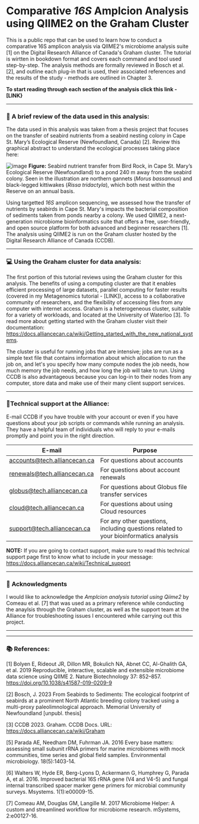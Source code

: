 # **Comparative *16S* Amplcion Analysis using QIIME2 on the Graham Cluster**

This is a public repo that can be used to learn how to conduct a comparative 16S amplicon analysis via QIIME2's microbiome analysis suite [1] on the Digital Research Alliance of Canada's Graham cluster. The tutorial is wirtten in bookdown format and covers each command and tool used step-by-step. The analysis methods are formally reviewed in Bosch et al. [2], and outline each plug-in that is used, their associated references and the results of the study - methods are outlined in Chapter 3. 

**To start reading through each section of the analysis click this link - [LINK}**

___


### 🧬 **A brief review of the data used in this analysis:**

  The data used in this analysis was taken from a thesis project that focuses on the transfer of seabird nutrients from a seabird nesting colony in Cape St. Mary’s Ecological Reserve (Newfoundland, Canada) [2]. Review this graphical abstract to understand the ecological processes taking place here:

![image](https://github.com/johannabosch/QIIME2_for_Graham/assets/126937348/9ec5fe4e-161f-4e4c-9c4b-d93eb391cef2)
**Figure:** Seabird nutrient transfer from Bird Rock, in Cape St. Mary’s Ecological Reserve (Newfoundland) to a pond 240 m away from the seabird colony. Seen in the illustration are northern gannets (*Morus bassannus*) and black-legged kittiwakes (*Rissa tridactyla*), which both nest within the Reserve on an annual basis.                                                                    

  Using targetted *16S* amplicon sequencing, we assessed how the transfer of nutrients by seabirds in Cape St. Mary's impacts the bacterial composition of sediments taken from ponds nearby a colony. We used QIIME2, a next-generation microbiome bioinformatics suite that offers a free, user-friendly, and open source platform for both advanced and beginner researchers [1]. The analysis using QIIME2 is run on the Graham cluster hosted by the Digital Research Alliance of Canada (CCDB).


___


### 💻 **Using the Graham cluster for data analysis:**

  The first portion of this tutorial reviews using the Graham cluster for this analysis. The benefits of using a computing cluster are that it enables efficient processing of large datasets, parallel computing for faster results (covered in my Metagenomics  tutorial - [LINK]), access to a collaborative community of researchers, and the flexibility of accessing files from any computer with internet access. Graham is a heterogeneous cluster, suitable for a variety of workloads, and located at the University of Waterloo [3]. To read more about getting started with the Graham cluster visit their documentation: https://docs.alliancecan.ca/wiki/Getting_started_with_the_new_national_systems.

  The cluster is useful for running jobs that are intensive; jobs are run as a simple text file that contains information about which allocation to run the job on, and let's you specify how many compute nodes the job needs, how much memory the job needs, and how long the job will take to run. Using CCDB is also advantageous because you can log-in to their nodes from any computer, store data and make use of their many client support services.

___


### 💬**Technical support at the Alliance:**
  E-mail CCDB if you have trouble with your account or even if you have questions about your job scripts or commands while running an analysis. They have a helpful team of individuals who will reply to your e-mails promptly and point you in the right direction.

E-mail|Purpose|
|----|-----|
accounts@tech.alliancecan.ca | For questions about accounts | 
renewals@tech.alliancecan.ca | For questions about account renewals |
globus@tech.alliancecan.ca | For questions about Globus file transfer services |
cloud@tech.alliancecan.ca | For questions about using Cloud resources |
support@tech.alliancecan.ca | For any other questions, including questions related to your bioinformatics analysis |

**NOTE:** If you are going to contact support, make sure to read this technical support page first to know what to include in your message: https://docs.alliancecan.ca/wiki/Technical_support 

___

### 📝 **Acknowledgments**
  I would like to acknowledge the *Amplcion analysis tutorial using Qiime2* by Comeau et al. [7] that was used as a primary reference while conducting the anaylsis through the Graham cluster, as well as the support team at the Alliance for troubleshooting issues I encountered while carrying out this project.
___
___

### 📚 **References:**

[1] Bolyen E, Rideout JR, Dillon MR, Bokulich NA, Abnet CC, Al-Ghalith GA, et al. 2019 Reproducible, interactive, scalable and extensible microbiome data science using QIIME 2. Nature Biotechnology 37: 852–857. https://doi.org/10.1038/s41587-019-0209-9

[2] Bosch, J. 2023 From Seabirds to Sediments: The ecological footprint of seabirds at a prominent North Atlantic breeding
colony tracked using a multi-proxy paleolimnological approach. Memorial University of Newfoundland [unpubl. thesis]

[3] CCDB 2023. Graham. CCDB Docs. URL: https://docs.alliancecan.ca/wiki/Graham 

[5] Parada AE, Needham DM, Fuhrman JA. 2016 Every base matters: assessing small subunit rRNA primers for marine microbiomes with mock communities, time series and global field samples. Environmental microbiology. 18(5):1403-14.

[6] Walters W, Hyde ER, Berg-Lyons D, Ackermann G, Humphrey G, Parada A, et al. 2016. Improved bacterial 16S rRNA gene (V4 and V4-5) and fungal internal transcribed spacer marker gene primers for microbial community surveys. Msystems. 1(1):e00009-15.

[7] Comeau AM, Douglas GM, Langille M. 2017 Microbiome Helper: A custom and streamlined workflow for microbiome research. mSystems, 2:e00127-16.
